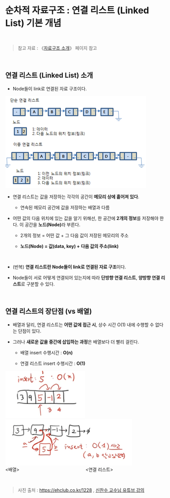 # 순차적 자료구조 : 연결 리스트 (Linked List) 기본 개념

<br/>

>  참고 자료 : 《<a href="https://github.com/SangYoonLee1231/TIL/blob/main/DataStructure/data_structure_introduction.md">자료구조 소개</a>》 페이지 참고

<br/>

## 연결 리스트 (Linked List) 소개

* Node들이 link로 연결된 자료 구조이다.

<img src="img/linked_list1.png">

<br/>

* 연결 리스트는 값을 저장하는 각각의 공간이 <strong>메모리 상에 흩어져 있다</strong>.
    
    * 연속된 메모리 공간에 값을 저장하는 배열과 다름

* 어떤 값의 다음 위치에 있는 값을 알기 위해선, 한 공간에 <strong>2개의 정보</strong>를 저장해야 한다. 이 공간을 <strong>노드(Node)</strong>라 부른다.

    * 2개의 정보 = 어떤 값 + 그 다음 값이 저장된 메모리의 주소

    * <strong>노드(Node) = 값(data, key) + 다음 값의 주소(link)</strong>

<br/>

* (반복) <strong>연결 리스트란 Node들이 link로 연결된 자료 구조</strong>이다.

* Node들이 서로 어떻게 연결되어 있는지에 따라 <strong>단방향 연결 리스트</strong>, <strong>양방향 연결 리스트</strong>로 구분할 수 있다.

<br/>

## 연결 리스트의 장단점 (vs 배열)

* 배열과 달리, 연결 리스트는 <strong>어떤 값에 접근 시</strong>, 상수 시간 O(1) 내에 수행할 수 없다는 단점이 있다.

* 그러나 <strong>새로운 값을 중간에 삽입하는 과정</strong>은 배열보다 더 빨리 걸린다.

    * 배열 insert 수행시간 : <strong>O(n)</strong>

    * 연결 리스트 insert 수행시간 : <strong>O(1)</strong>

<img src="img/linked_list2.png" width="250px"> <img src="img/linked_list3.png" width="400px">  
\<배열> &nbsp;&nbsp;&nbsp;&nbsp;&nbsp;&nbsp;&nbsp;&nbsp;&nbsp;&nbsp;&nbsp;&nbsp;&nbsp;&nbsp;&nbsp;&nbsp;&nbsp;&nbsp;&nbsp;&nbsp;&nbsp;&nbsp;&nbsp;&nbsp;&nbsp;&nbsp;&nbsp;&nbsp;&nbsp;&nbsp;&nbsp;&nbsp;&nbsp;&nbsp;&nbsp;&nbsp;&nbsp;&nbsp;&nbsp;&nbsp;&nbsp;&nbsp;&nbsp;&nbsp;&nbsp;&nbsp;&nbsp;&nbsp;&nbsp;&nbsp;&nbsp; \<연결 리스트>

<br/>

> 사진 출처 : https://ehclub.co.kr/1228 , <a href="https://youtu.be/sMpsvA5O0xU">신찬수 교수님 유튜브 강의</a>